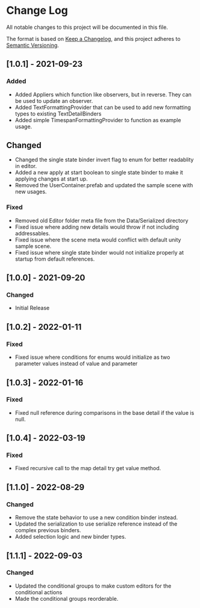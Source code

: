 # Change Log
All notable changes to this project will be documented in this file.

The format is based on [Keep a Changelog](https://keepachangelog.com/en/1.0.0/),
and this project adheres to [Semantic Versioning](https://semver.org/spec/v2.0.0.html).

## [1.0.1] - 2021-09-23
### Added
- Added Appliers which function like observers, but in reverse. They can be used to update an observer.
- Added TextFormattingProvider that can be used to add new formatting types to existing TextDetailBinders
- Added simple TimespanFormattingProvider to function as example usage.

## Changed
- Changed the single state binder invert flag to enum for better readablity in editor.
- Added a new apply at start boolean to single state binder to make it applying changes at start up.
- Removed the UserContainer.prefab and updated the sample scene with new usages.

### Fixed
- Removed old Editor folder meta file from the Data/Serialized directory
- Fixed issue where adding new details would throw if not including addressables.
- Fixed issue where the scene meta would conflict with default unity sample scene.
- Fixed issue where single state binder would not initialize properly at startup from default references.

## [1.0.0] - 2021-09-20
### Changed
- Initial Release

## [1.0.2] - 2022-01-11
### Fixed
- Fixed issue where conditions for enums would initialize as two parameter values instead of value and parameter

## [1.0.3] - 2022-01-16
### Fixed
- Fixed null reference during comparisons in the base detail if the value is null.

## [1.0.4] - 2022-03-19
### Fixed
- Fixed recursive call to the map detail try get value method.

## [1.1.0] - 2022-08-29
### Changed
- Remove the state behavior to use a new condition binder instead.
- Updated the serialization to use serialize reference instead of the complex previous binders.
- Added selection logic and new binder types.

## [1.1.1] - 2022-09-03
### Changed
- Updated the conditional groups to make custom editors for the conditional actions
- Made the conditional groups reorderable.
